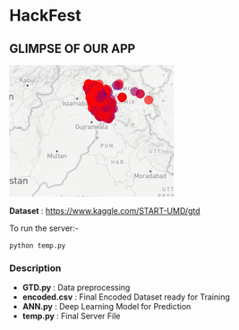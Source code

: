 # HackFest

## **GLIMPSE OF OUR APP**

![](GIF.gif)

**Dataset** : https://www.kaggle.com/START-UMD/gtd

To run the server:-
```
python temp.py
```

### Description
- **GTD.py** : Data preprocessing
- **encoded.csv** : Final Encoded Dataset ready for Training
- **ANN.py** : Deep Learning Model for Prediction
- **temp.py** : Final Server File
